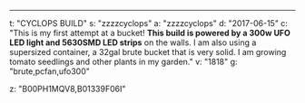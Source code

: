---
t: "CYCLOPS BUILD"
s: "zzzzcyclops"
a: "zzzzcyclops"
d: "2017-06-15"
c: "This is my first attempt at a bucket! <strong>This build is powered by a 300w UFO LED light and 5630SMD LED strips</strong> on the walls. I am also using a supersized container, a 32gal brute bucket that is very solid. I am growing tomato seedlings and other plants in my garden."
v: "1818"
g: "brute,pcfan,ufo300"

z: "B00PH1MQV8,B01339F06I"
